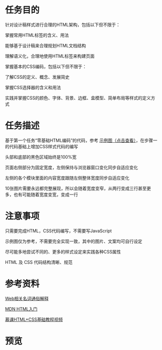 # 任务目的

针对设计稿样式进行合理的HTML架构，包括以下但不限于：

掌握常用HTML标签的含义、用法

能够基于设计稿来合理规划HTML文档结构

理解语义化，合理地使用HTML标签来构建页面

掌握基本的CSS编码，包括以下但不限于：

了解CSS的定义、概念、发展简史

掌握CSS选择器的含义和用法

实践并掌握CSS的颜色、字体、背景、边框、盒模型、简单布局等样式的定义方式

# 任务描述

基于第一个任务“零基础HTML编码”的代码，参考 [示例图（点击查看）](http://7xrp04.com1.z0.glb.clouddn.com/task_1_5_1.jpg)，在步骤一的代码基础上增加CSS样式代码的编写

头部和底部的黑色区域始终是100%宽

页面右侧部分为固定宽度，左侧保持与浏览器窗口变化同步自适应变化

左侧的各个模块里面的内容宽度跟随左侧整体宽度同步自适应变化

10张图片需要永远都完整展现，所以会随着宽度变窄，从两行变成三行甚至更多，也有可能随着宽度变宽，变成一行

# 注意事项

只需要完成HTML，CSS代码编写，不需要写JavaScript

示例图仅为参考，不需要完全实现一致，其中的图片、文案均可自行设定

尽可能多地尝试不同的、更多的样式设定来实践各种CSS属性

HTML 及 CSS 代码结构清晰、规范

# 参考资料

[Web相关名词通俗解释](https://www.zhihu.com/question/22689579)

[MDN HTML入门](https://developer.mozilla.org/zh-CN/docs/Web/Guide/HTML/Introduction)

[慕课HTML+CSS基础教程视频](http://www.imooc.com/learn/9)

# 预览

